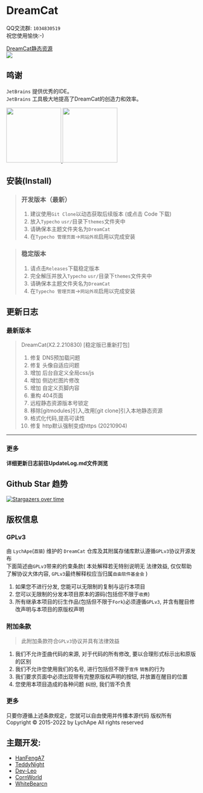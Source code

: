 # DreamCat

QQ交流群: `1034830519`   
祝您使用愉快:-)  

[DreamCat静态资源](https://github.com/LychApe/DreamCat_StaticResources)  
[![](https://data.jsdelivr.com/v1/package/gh/LychApe/DreamCat_StaticResources/badge)](https://www.jsdelivr.com/package/gh/LychApe/DreamCat_StaticResources)  

## 鸣谢  

`JetBrains` 提供优秀的IDE。  
`JetBrains` 工具极大地提高了DreamCat的创造力和效率。

<a href="https://www.jetbrains.com/?from=DreamCat" target="_blank">
<img src = 'https://ftp.bmp.ovh/imgs/2021/07/7883cb70a96b6ccd.png' width="145"/>
<img src = 'https://ftp.bmp.ovh/imgs/2021/07/17d8f636fea2c03b.png' width="145"/>
</a>  

  
## 安装(Install)

> ### 开发版本（最新）  
> 1.  建议使用`Git Clone`以动态获取后续版本 (或点击 Code 下载)  
> 2.  放入`Typecho` `usr/`目录下`themes`文件夹中  
> 3.  请确保本主题文件夹名为`DreamCat`  
> 4.  在`Typecho 管理页面`->`网站外观`启用以完成安装  

> ### 稳定版本  
> 1. 请点击`Releases`下载稳定版本  
> 2. 完全解压并放入`Typecho` `usr/`目录下`themes`文件夹中
> 3. 请确保本主题文件夹名为`DreamCat`
> 4. 在`Typecho 管理页面`->`网站外观`启用以完成安装

## 更新日志
### 最新版本  
> DreamCat(X2.2.210830) [稳定版已重新打包] 
> 1. 修复 DNS预加载问题  
> 2. 修复 头像自适应问题  
> 3. 增加 后台自定义全局css/js  
> 4. 增加 侧边栏图片修改  
> 5. 增加 自定义页脚内容  
> 6. 重构 404页面  
> 7. 远程静态资源版本号锁定  
> 8. 移除[gitmodules]引入,改用[git clone]引入本地静态资源  
> 9. 格式化代码,提高可读性  
> 10. 修复 http默认强制变成https (20210904) 

------
### 更多
**详细更新日志前往UpdateLog.md文件浏览**

## Github Star 趋势 
[![Stargazers over time](https://starchart.cc/LychApe/DreamCat.svg)](https://starchart.cc/LychApe/DreamCat)  
  
## 版权信息
### GPLv3
由 `LychApe`(`荔猿`) 维护的 `DreamCat` 仓库及其附属存储库默认遵循`GPLv3`协议开源发布  
下面简述由`GPLv3`带来的约束条款( 本处解释若无特别说明无 法律效益, 仅仅帮助了解协议大体内容, `GPLv3`最终解释权应当归属`自由软件基金会` )  
1. 如果您不进行分发, 您能可以无限制的复制与运行本项目
2. 您可以无限制的分发本项目原本的源码(包括但不限于`收费`)  
2. 所有继承本项目的衍生作品(包括但不限于`Fork`)必须遵循`GPLv3`, 并含有醒目修改声明与本项目的原版权声明

### 附加条款
> 此附加条款符合`GPLv3`协议并具有法律效益
1. 我们不允许歪曲代码的来源, 对于代码的所有修改, 要以合理形式标示出和原版的区别
2. 我们不允许您使用我们的名号, 进行包括但不限于`宣传` `销售`的行为
3. 我们要求页面中必须出现带有完整原版权声明的按钮, 并放置在醒目的位置  
4. 您使用本项目造成的各种问题 纠纷, 我们皆不负责

### 更多
只要你遵循上述条款规定，您就可以自由使用并传播本源代码
版权所有 Copyright © 2015-2022 by LychApe All rights reserved

## 主题开发:
- [HanFengA7](https://github.com/HanFengA7)
- [TeddyNight](https://github.com/TeddyNight)
- [Dev-Leo](https://github.com/Dev-Leo)
- [CornWorld](https://github.com/CornWorld)
- [WhiteBearcn](https://github.com/whitebearcn)
